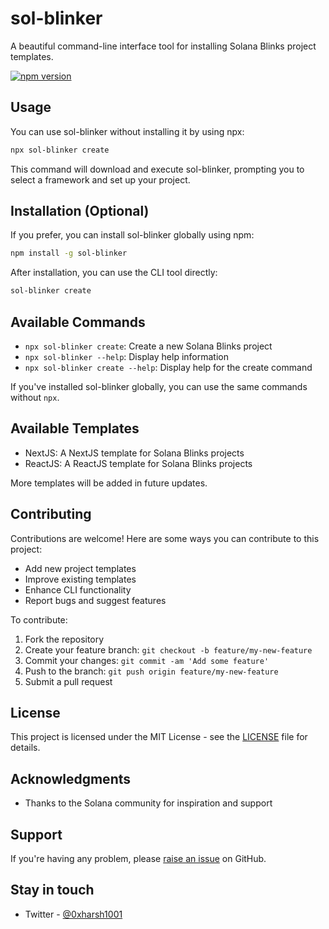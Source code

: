 # sol-blinker

A beautiful command-line interface tool for installing Solana Blinks project templates.

[![npm version](https://img.shields.io/npm/v/sol-blinker.svg)](https://www.npmjs.com/package/sol-blinker)

## Usage

You can use sol-blinker without installing it by using npx:

```bash
npx sol-blinker create
```

This command will download and execute sol-blinker, prompting you to select a framework and set up your project.

## Installation (Optional)

If you prefer, you can install sol-blinker globally using npm:

```bash
npm install -g sol-blinker
```

After installation, you can use the CLI tool directly:

```bash
sol-blinker create
```

## Available Commands

- `npx sol-blinker create`: Create a new Solana Blinks project
- `npx sol-blinker --help`: Display help information
- `npx sol-blinker create --help`: Display help for the create command

If you've installed sol-blinker globally, you can use the same commands without `npx`.

## Available Templates

- NextJS: A NextJS template for Solana Blinks projects
- ReactJS: A ReactJS template for Solana Blinks projects

More templates will be added in future updates.

## Contributing

Contributions are welcome! Here are some ways you can contribute to this project:

- Add new project templates
- Improve existing templates
- Enhance CLI functionality
- Report bugs and suggest features

To contribute:

1. Fork the repository
2. Create your feature branch: `git checkout -b feature/my-new-feature`
3. Commit your changes: `git commit -am 'Add some feature'`
4. Push to the branch: `git push origin feature/my-new-feature`
5. Submit a pull request

## License

This project is licensed under the MIT License - see the [LICENSE](LICENSE) file for details.

## Acknowledgments

- Thanks to the Solana community for inspiration and support

## Support

If you're having any problem, please [raise an issue](https://github.com/Open-Sorcerer/sol-blinker/issues/new) on GitHub.

## Stay in touch

- Twitter - [@0xharsh1001](https://x.com/0xharsh1001)
